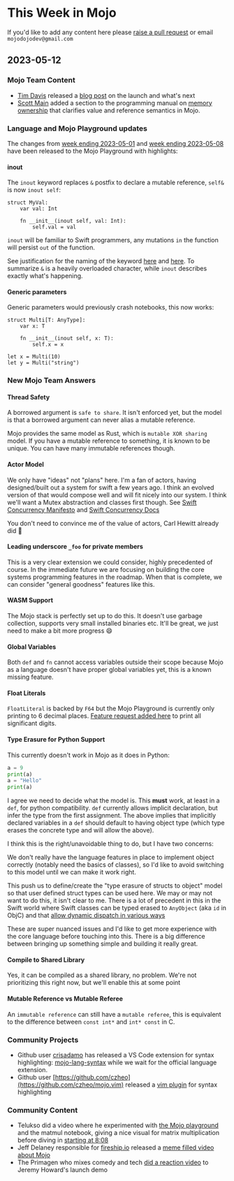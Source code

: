 # This Week in Mojo
If you'd like to add any content here please [raise a pull request](https://github.com/mojodojodev/mojodojo.dev/edit/main/this_week_in_mojo.md) or email `mojodojodev@gmail.com`

## 2023-05-12
### Mojo Team Content
- [Tim Davis](https://www.modular.com/team/tim-davis) released a [blog post](https://www.modular.com/blog/our-launch-whats-next) on the launch and what's next
- [Scott Main](https://www.modular.com/team/scott-main) added a section to the programming manual on [memory ownership](https://docs.modular.com/mojo/programming-manual.html#argument-passing-control-and-memory-ownership) that clarifies value and reference semantics in Mojo.

### Language and Mojo Playground updates
The changes from [week ending 2023-05-01](https://docs.modular.com/mojo/changelog.html#week-of-2023-05-01) and [week ending 2023-05-08](https://docs.modular.com/mojo/changelog.html#week-of-2023-05-08) have been released to the Mojo Playground with highlights:

#### inout
The `inout` keyword replaces `&` postfix to declare a mutable reference, `self&` is now `inout self`:
```
struct MyVal:
    var val: Int

    fn __init__(inout self, val: Int):
        self.val = val
```

`inout` will be familiar to Swift programmers, any mutations `in` the function will persist `out` of the function.

See justification for the naming of the keyword [here](https://github.com/modularml/mojo/issues/7) and [here](https://github.com/modularml/mojo/discussions/105). To summarize `&` is a heavily overloaded character, while `inout` describes exactly what's happening.
 
#### Generic parameters
Generic parameters would previously crash notebooks, this now works:
```mojo
struct Multi[T: AnyType]:
    var x: T

    fn __init__(inout self, x: T):
        self.x = x

let x = Multi(10)
let y = Multi("string")
```

### New Mojo Team Answers
#### Thread Safety
A borrowed argument is `safe to share`. It isn't enforced yet, but the model is that a borrowed argument can never alias a mutable reference.

Mojo provides the same model as Rust, which is `mutable XOR sharing` model. If you have a mutable reference to something, it is known to be unique. You can have many immutable references though.

#### Actor Model
We only have "ideas" not "plans" here. I'm a fan of actors, having designed/built out a system for swift a few years ago. I think an evolved version of that would compose well and will fit nicely into our system. I think we'll want a Mutex abstraction and classes first though. See [Swift Concurrency Manifesto](https://gist.github.com/lattner/31ed37682ef1576b16bca1432ea9f782) and [Swift Concurrency Docs](https://docs.swift.org/swift-book/documentation/the-swift-programming-language/concurrency/)

You don't need to convince me of the value of actors, Carl Hewitt already did 🙂

#### Leading underscore `_foo` for private members
This is a very clear extension we could consider, highly precedented of course. In the immediate future we are focusing on building the core systems programming features in the roadmap. When that is complete, we can consider "general goodness" features like this.

#### WASM Support
The Mojo stack is perfectly set up to do this. It doesn't use garbage collection, supports very small installed binaries etc. It'll be great, we just need to make a bit more progress 😄

#### Global Variables
Both `def` and `fn` cannot access variables outside their scope because Mojo as a language doesn't have proper global variables yet, this is a known missing feature.

#### Float Literals
`FloatLiteral` is backed by `F64` but the Mojo Playground is currently only printing to 6 decimal places. [Feature request added here](https://github.com/modularml/mojo/issues/115) to print all significant digits.

#### Type Erasure for Python Support
This currently doesn't work in Mojo as it does in Python:
```python
a = 9
print(a)
a = "Hello"
print(a)
```

I agree we need to decide what the model is. This __must__ work, at least in a `def`, for python compatibility. `def` currently allows implicit declaration, but infer the type from the first assignment. The above implies that implicitly declared variables in a `def` should default to having object type (which type erases the concrete type and will allow the above).

I think this is the right/unavoidable thing to do, but I have two concerns:

We don't really have the language features in place to implement object correctly (notably need the basics of classes), so I'd like to avoid switching to this model until we can make it work right.

This push us to define/create the "type erasure of structs to object" model so that user defined struct types can be used here. We may or may not want to do this, it isn't clear to me. There is a lot of precedent in this in the Swift world where Swift classes can be typed erased to `AnyObject` (aka `id` in ObjC) and that [allow dynamic dispatch in various ways](https://github.com/apple/swift-evolution/blob/main/proposals/0116-id-as-any.md)

These are super nuanced issues and I'd like to get more experience with the core language before touching into this. There is a big difference between bringing up something simple and building it really great.

#### Compile to Shared Library
Yes, it can be compiled as a shared library, no problem. We're not prioritizing this right now, but we'll enable this at some point

#### Mutable Reference vs Mutable Referee
An `immutable reference` can still have a `mutable referee`, this is equivalent to the difference between `const int*` and `int* const` in C. 

### Community Projects
- Github user [crisadamo](https://github.com/crisadamo/mojo-lang-syntax) has released a VS Code extension for syntax highlighting: [mojo-lang-syntax](https://github.com/crisadamo/mojo-lang-syntax) while we wait for the official language extension.
- Github user [https://github.com/czheo](https://github.com/czheo/mojo.vim) released a [vim plugin](https://github.com/czheo/mojo.vim) for syntax highlighting

### Community Content
- Telukso did a video where he experimented with [the Mojo playground](https://www.youtube.com/watch?v=yovCqxZalJU) and the matmul notebook, giving a nice visual for matrix multiplication before diving in [starting at 8:08](https://www.youtube.com/watch?v=yovCqxZalJU?t=483)
- Jeff Delaney responsible for [fireship.io](https://fireship.io) released a [meme filled video about Mojo](https://www.youtube.com/watch?v=V4gGJ7XXlC0&t=3s)
- The Primagen who mixes comedy and tech [did a reaction video](https://www.youtube.com/watch?v=RZhTC33lStQ) to Jeremy Howard's launch demo

